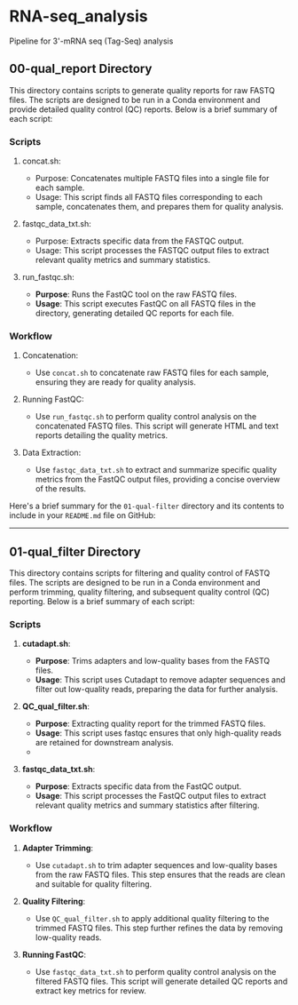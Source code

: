 # RNA-seq_analysis
Pipeline for 3'-mRNA seq (Tag-Seq) analysis

## 00-qual_report Directory

This directory contains scripts to generate quality reports for raw FASTQ files. The scripts are designed to be run in a Conda environment and provide detailed quality control (QC) reports. Below is a brief summary of each script:

### Scripts

1. concat.sh:
   - Purpose: Concatenates multiple FASTQ files into a single file for each sample.
   - Usage: This script finds all FASTQ files corresponding to each sample, concatenates them, and prepares them for quality analysis.

2. fastqc_data_txt.sh:
   - Purpose: Extracts specific data from the FASTQC output.
   - Usage: This script processes the FASTQC output files to extract relevant quality metrics and summary statistics.

3. run_fastqc.sh:
   - **Purpose**: Runs the FastQC tool on the raw FASTQ files.
   - **Usage**: This script executes FastQC on all FASTQ files in the directory, generating detailed QC reports for each file.

### Workflow

1. Concatenation:
   - Use `concat.sh` to concatenate raw FASTQ files for each sample, ensuring they are ready for quality analysis.

2. Running FastQC:
   - Use `run_fastqc.sh` to perform quality control analysis on the concatenated FASTQ files. This script will generate HTML and text reports detailing the quality metrics.

3. Data Extraction:
   - Use `fastqc_data_txt.sh` to extract and summarize specific quality metrics from the FastQC output files, providing a concise overview of the results.
  
Here's a brief summary for the `01-qual-filter` directory and its contents to include in your `README.md` file on GitHub:

---

## 01-qual_filter Directory

This directory contains scripts for filtering and quality control of FASTQ files. The scripts are designed to be run in a Conda environment and perform trimming, quality filtering, and subsequent quality control (QC) reporting. Below is a brief summary of each script:

### Scripts

1. **cutadapt.sh**:
   - **Purpose**: Trims adapters and low-quality bases from the FASTQ files.
   - **Usage**: This script uses Cutadapt to remove adapter sequences and filter out low-quality reads, preparing the data for further analysis.

2. **QC_qual_filter.sh**:
   - **Purpose**: Extracting quality report for the trimmed FASTQ files.
   - **Usage**: This script uses fastqc ensures that only high-quality reads are retained for downstream analysis.
   - 
3. **fastqc_data_txt.sh**:
   - **Purpose**: Extracts specific data from the FastQC output.
   - **Usage**: This script processes the FastQC output files to extract relevant quality metrics and summary statistics after filtering.

### Workflow

1. **Adapter Trimming**:
   - Use `cutadapt.sh` to trim adapter sequences and low-quality bases from the raw FASTQ files. This step ensures that the reads are clean and suitable for quality filtering.

2. **Quality Filtering**:
   - Use `QC_qual_filter.sh` to apply additional quality filtering to the trimmed FASTQ files. This step further refines the data by removing low-quality reads.

3. **Running FastQC**:
   - Use `fastqc_data_txt.sh` to perform quality control analysis on the filtered FASTQ files. This script will generate detailed QC reports and extract key metrics for review.


